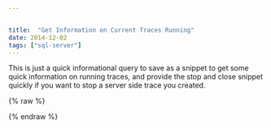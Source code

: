 ```yaml
---


title:  "Get Information on Current Traces Running"
date: 2014-12-02
tags: ["sql-server"]
---
```


This is just a quick informational query to save as a snippet to get some quick information on running traces, and provide the stop and close snippet quickly if you want to stop a server side trace you created.

{% raw %}
 <script src="https://gist.github.com/sheldonhull/2f0c53641421a9825e6b.js"></script>
{% endraw %}
